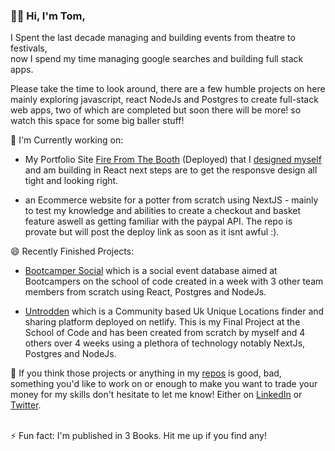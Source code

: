 ###  👋😄 Hi, I'm Tom,


I Spent the last decade managing and building events from theatre to festivals,<br/> 
now I spend my time managing google searches and building full stack apps.<br/>

Please take the time to look around, there are a few humble projects on here mainly exploring javascript, react NodeJs and Postgres to create full-stack web apps, two of which are completed but soon there will be more! so watch this space for some big baller stuff!

🤔 I'm Currently working on: 

- My Portfolio Site [Fire From The Booth](https://firefromthebooth.netlify.app/) (Deployed) that I [designed myself](https://www.figma.com/file/zIBuCztelBzlQ9rHRsEil9/fire-from-the-booth) and am building in React next steps are to get the responsve design all tight and looking right.

- an Ecommerce website for a potter from scratch using NextJS - mainly to test my knowledge and abilities to create a checkout and basket feature aswell as getting familiar with the paypal API. The repo is provate but will post the deploy link as soon as it isnt awful :).

😄 Recently Finished Projects:

- [Bootcamper Social](https://front-end-bootcamper-social.netlify.app/) which is a social event database aimed at Bootcampers on the school of code created in a week with 3 other team members from scratch using React, Postgres and NodeJs.

- [Untrodden](https://untroddenapp.netlify.app/) which is a Community based Uk Unique Locations finder and sharing platform deployed on netlify. This is my Final Project at the School of Code and has been created from scratch by myself and 4 others over 4 weeks using a plethora of technology notably NextJs, Postgres and NodeJs.


💬 If you think those projects or anything in my [repos](https://github.com/Plume93?tab=repositories) is good, bad, something you'd like to work on or enough to make you want to trade your money for my skills don't hesitate to let me know! Either on [LinkedIn](https://www.linkedin.com/in/tom-booth-239715239/) or [Twitter](https://twitter.com/TomBooth453). <br/><br/>

⚡ Fun fact: I'm published in 3 Books. Hit me up if you find any!

<!--
**Plume93/Plume93** is a ✨ _special_ ✨ repository because its `README.md` (this file) appears on your GitHub profile.

Here are some ideas to get you started:

- 🔭 I’m currently working on ...
- 🌱 I’m currently learning ...
- 👯 I’m looking to collaborate on ...
- 🤔 I’m looking for help with ...
- 💬 Ask me about ...
- 📫 How to reach me: ...
- 😄 Pronouns: ...
- ⚡ Fun fact: ...
-->
